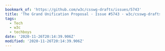 ```yaml
---
bookmark_of: 'https://github.com/w3c/csswg-drafts/issues/5743'
title: 'The Grand Unification Proposal · Issue #5743 · w3c/csswg-drafts'
tags:
  - Tech
  - w3c
  - techboys
date: '2020-11-26T20:14:39.906Z'
modified: '2020-11-26T20:14:39.906Z'
---
```

          
        
